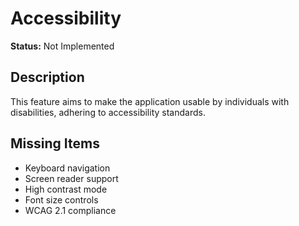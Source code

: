 # Accessibility

**Status:** Not Implemented

## Description
This feature aims to make the application usable by individuals with disabilities, adhering to accessibility standards.

## Missing Items
- Keyboard navigation
- Screen reader support
- High contrast mode
- Font size controls
- WCAG 2.1 compliance
